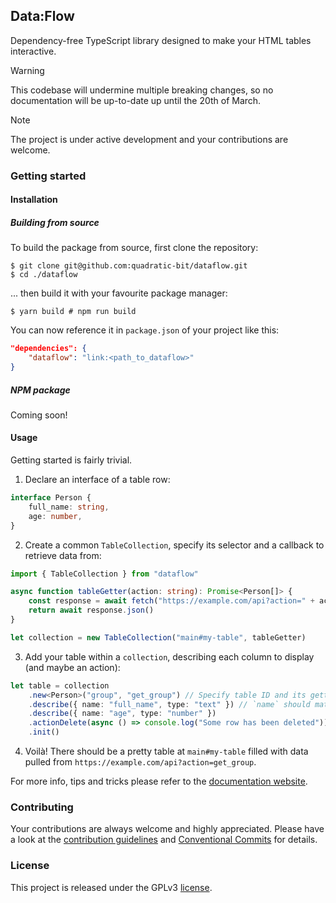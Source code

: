 Data:Flow
---------

Dependency-free TypeScript library designed to make your HTML tables interactive.

> [!WARNING]
> This codebase will undermine multiple breaking changes,
> so no documentation will be up-to-date up until the 20th of March.

> [!NOTE]
> The project is under active development and your contributions are welcome.

### Getting started

#### Installation

##### Building from source

To build the package from source, first clone the repository:

```console
$ git clone git@github.com:quadratic-bit/dataflow.git
$ cd ./dataflow
```

... then build it with your favourite package manager:

```console
$ yarn build # npm run build
```

You can now reference it in `package.json` of your project like this:

```json
"dependencies": {
    "dataflow": "link:<path_to_dataflow>"
}
```

##### NPM package

Coming soon!

#### Usage

Getting started is fairly trivial.

1. Declare an interface of a table row:

```ts
interface Person {
    full_name: string,
    age: number,
}
```

2. Create a common `TableCollection`, specify its selector and a callback to retrieve data from:

```ts
import { TableCollection } from "dataflow"

async function tableGetter(action: string): Promise<Person[]> {
    const response = await fetch("https://example.com/api?action=" + action)
    return await response.json()
}

let collection = new TableCollection("main#my-table", tableGetter)
```

3. Add your table within a `collection`, describing each column to display (and maybe an action):

```ts
let table = collection
    .new<Person>("group", "get_group") // Specify table ID and its getter
    .describe({ name: "full_name", type: "text" }) // `name` should match some Person's property name
    .describe({ name: "age", type: "number" })
    .actionDelete(async () => console.log("Some row has been deleted"))
    .init()
```

4. Voilà! There should be a pretty table at `main#my-table` filled with data pulled from `https://example.com/api?action=get_group`.

For more info, tips and tricks please refer to the [documentation website](https://quadratic-bit.github.io/dataflow/).

### Contributing

Your contributions are always welcome and highly appreciated. Please have a look at the [contribution guidelines](.github/CONTRIBUTING.md) and [Conventional Commits](https://www.conventionalcommits.org/en/v1.0.0/) for details.

### License

This project is released under the GPLv3 [license](LICENSE).
